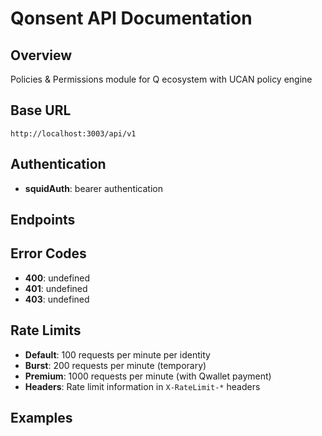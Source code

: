 # Qonsent API Documentation

## Overview
Policies & Permissions module for Q ecosystem with UCAN policy engine

## Base URL
`http://localhost:3003/api/v1`

## Authentication
- **squidAuth**: bearer authentication

## Endpoints


## Error Codes
- **400**: undefined
- **401**: undefined
- **403**: undefined

## Rate Limits

- **Default**: 100 requests per minute per identity
- **Burst**: 200 requests per minute (temporary)
- **Premium**: 1000 requests per minute (with Qwallet payment)
- **Headers**: Rate limit information in `X-RateLimit-*` headers


## Examples

